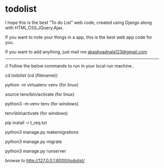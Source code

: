 # todolist

I hope this is the best "To do List" web code, created using Django along with HTML,CSS,JQuery,Ajax.

If you want to note your things in a app, this is the best web app code for you.

If you want to add anything, just mail me akashvadnala123@gmail.com


*******************************************************************************

// Follow the below commands to run in your local run machine..


cd todolist     (cd {filename})


python -m virtualenv venv (for linux)

source tenv/bin/activate (for linux)

python3 -m venv tenv (for windows)

tenv\bin\activate  (for windows)

pip install -r t_req.txt

python3 manage.py makemigrations

python3 manage.py migrate

python3 manage.py runserver

browse to http://127.0.0.1:8000/todolist/
